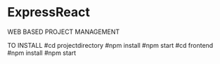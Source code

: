 # ExpressReact
WEB BASED PROJECT MANAGEMENT

TO INSTALL
#cd projectdirectory
#npm install
#npm start
#cd frontend
#npm install
#npm start

